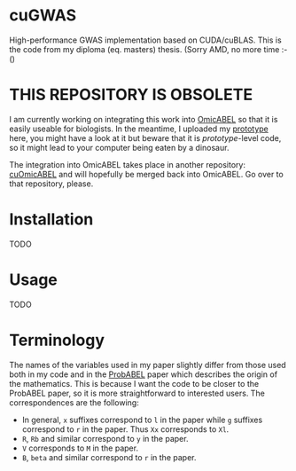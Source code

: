 cuGWAS
======

High-performance GWAS implementation based on CUDA/cuBLAS. This is the code from my diploma (eq. masters) thesis. (Sorry AMD, no more time :-()

THIS REPOSITORY IS OBSOLETE
===========================

I am currently working on integrating this work into
[OmicABEL](https://r-forge.r-project.org/scm/viewvc.php/pkg/OmicABEL/?root=genabel&sortby=rev)
so that it is easily useable for biologists. In the meantime, I uploaded my
[prototype](https://github.com/lucasb-eyer/cuGWAS-proto) here, you might have
a look at it but beware that it is *prototype*-level code, so it might lead to
your computer being eaten by a dinosaur.

The integration into OmicABEL takes place in another repository:
[cuOmicABEL](https://github.com/lucasb-eyer/cuOmicABEL) and will hopefully be
merged back into OmicABEL. Go over to that repository, please.

Installation
============
TODO

Usage
=====
TODO

Terminology
===========
The names of the variables used in my paper slightly differ from those used both in my code and in the [ProbABEL](http://www.biomedcentral.com/1471-2105/11/134) paper which describes the origin of the mathematics.
This is because I want the code to be closer to the ProbABEL paper, so it is more straightforward to interested users.
The correspondences are the following:

- In general, `x` suffixes correspond to `l` in the paper while `g` suffixes correspond to `r` in the paper. Thus `Xx` corresponds to `Xl`.
- `R`, `Rb` and similar correspond to `y` in the paper.
- `V` corresponds to `M` in the paper.
- `B`, `beta` and similar correspond to `r` in the paper.
